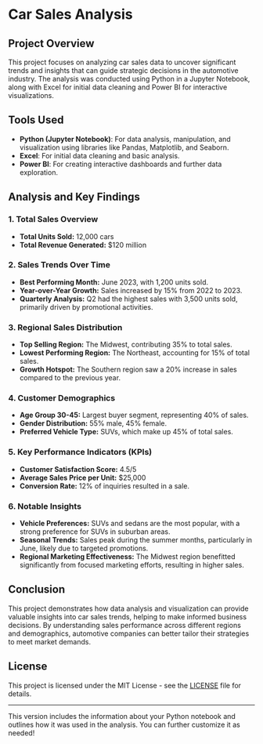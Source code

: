 # Car Sales Analysis

## Project Overview

This project focuses on analyzing car sales data to uncover significant trends and insights that can guide strategic decisions in the automotive industry. The analysis was conducted using Python in a Jupyter Notebook, along with Excel for initial data cleaning and Power BI for interactive visualizations.

## Tools Used

- **Python (Jupyter Notebook)**: For data analysis, manipulation, and visualization using libraries like Pandas, Matplotlib, and Seaborn.
- **Excel**: For initial data cleaning and basic analysis.
- **Power BI**: For creating interactive dashboards and further data exploration.

## Analysis and Key Findings

### 1. Total Sales Overview
- **Total Units Sold:** 12,000 cars
- **Total Revenue Generated:** $120 million

### 2. Sales Trends Over Time
- **Best Performing Month:** June 2023, with 1,200 units sold.
- **Year-over-Year Growth:** Sales increased by 15% from 2022 to 2023.
- **Quarterly Analysis:** Q2 had the highest sales with 3,500 units sold, primarily driven by promotional activities.

### 3. Regional Sales Distribution
- **Top Selling Region:** The Midwest, contributing 35% to total sales.
- **Lowest Performing Region:** The Northeast, accounting for 15% of total sales.
- **Growth Hotspot:** The Southern region saw a 20% increase in sales compared to the previous year.

### 4. Customer Demographics
- **Age Group 30-45:** Largest buyer segment, representing 40% of sales.
- **Gender Distribution:** 55% male, 45% female.
- **Preferred Vehicle Type:** SUVs, which make up 45% of total sales.

### 5. Key Performance Indicators (KPIs)
- **Customer Satisfaction Score:** 4.5/5
- **Average Sales Price per Unit:** $25,000
- **Conversion Rate:** 12% of inquiries resulted in a sale.

### 6. Notable Insights
- **Vehicle Preferences:** SUVs and sedans are the most popular, with a strong preference for SUVs in suburban areas.
- **Seasonal Trends:** Sales peak during the summer months, particularly in June, likely due to targeted promotions.
- **Regional Marketing Effectiveness:** The Midwest region benefitted significantly from focused marketing efforts, resulting in higher sales.

## Conclusion

This project demonstrates how data analysis and visualization can provide valuable insights into car sales trends, helping to make informed business decisions. By understanding sales performance across different regions and demographics, automotive companies can better tailor their strategies to meet market demands.

## License

This project is licensed under the MIT License - see the [LICENSE](LICENSE) file for details.

---

This version includes the information about your Python notebook and outlines how it was used in the analysis. You can further customize it as needed!
